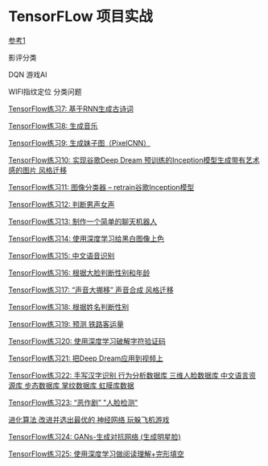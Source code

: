 # TensorFLow 项目实战
[参考1](http://blog.topspeedsnail.com/archives/10399#more-10399)

影评分类

DQN 游戏AI

WIFI指纹定位 分类问题


[TensorFlow练习7: 基于RNN生成古诗词](http://blog.topspeedsnail.com/archives/10542)

[TensorFlow练习8: 生成音乐](http://blog.topspeedsnail.com/archives/10508)

[TensorFlow练习9: 生成妹子图（PixelCNN）](http://blog.topspeedsnail.com/archives/10660)

[TensorFlow练习10: 实现谷歌Deep Dream 预训练的Inception模型生成带有艺术感的图片 风格迁移](http://blog.topspeedsnail.com/archives/10667)

[TensorFlow练习11: 图像分类器 – retrain谷歌Inception模型](http://blog.topspeedsnail.com/archives/10685)

[TensorFlow练习12: 判断男声女声](http://blog.topspeedsnail.com/archives/10729)

[TensorFlow练习13: 制作一个简单的聊天机器人](http://blog.topspeedsnail.com/archives/10735)

[TensorFlow练习14: 使用深度学习给黑白图像上色](http://blog.topspeedsnail.com/archives/10754)

[TensorFlow练习15: 中文语音识别](http://blog.topspeedsnail.com/archives/10696)

[TensorFlow练习16: 根据大脸判断性别和年龄](http://blog.topspeedsnail.com/archives/10767)

[TensorFlow练习17: “声音大挪移” 声音合成 风格迁移](http://blog.topspeedsnail.com/archives/10812)

[TensorFlow练习18: 根据姓名判断性别](http://blog.topspeedsnail.com/archives/10833)

[TensorFlow练习19: 预测 铁路客运量](http://blog.topspeedsnail.com/archives/10845)

[TensorFlow练习20: 使用深度学习破解字符验证码](http://blog.topspeedsnail.com/archives/10858)

[TensorFlow练习21: 把Deep Dream应用到视频上](http://blog.topspeedsnail.com/archives/10880)

[TensorFlow练习22: 手写汉字识别 行为分析数据库
三维人脸数据库
中文语言资源库
步态数据库
掌纹数据库
虹膜库数据](http://blog.topspeedsnail.com/archives/10897)

[TensorFlow练习23: “恶作剧” "人脸检测"](http://blog.topspeedsnail.com/archives/10931)

[进化算法 改进并选出最优的 神经网络 玩躲飞机游戏](http://blog.topspeedsnail.com/archives/10952)

[TensorFlow练习24: GANs-生成对抗网络 (生成明星脸)](http://blog.topspeedsnail.com/archives/10977)

[TensorFlow练习25: 使用深度学习做阅读理解+完形填空](http://blog.topspeedsnail.com/archives/11062)

[]()

[]()

[]()

[]()

[]()

[]()

[]()

[]()

[]()

[]()

[]()

[]()

[]()

[]()

